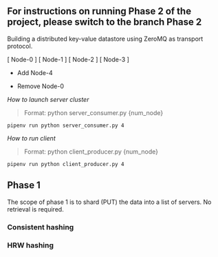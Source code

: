 ## For instructions on running Phase 2 of the project, please switch to the branch Phase 2

Building a distributed key-value datastore using ZeroMQ as transport protocol.

[ Node-0 ]
[ Node-1 ]
[ Node-2 ]
[ Node-3 ]

- Add Node-4


- Remove Node-0 


_How to launch server cluster_

> Format: python server_consumer.py {num_node}

```
pipenv run python server_consumer.py 4
```

_How to run client_

> Format: python client_producer.py {num_node}

```
pipenv run python client_producer.py 4
```
## Phase 1

The scope of phase 1 is to shard (PUT) the data into a list of servers. No retrieval is required.

### Consistent hashing


### HRW hashing
